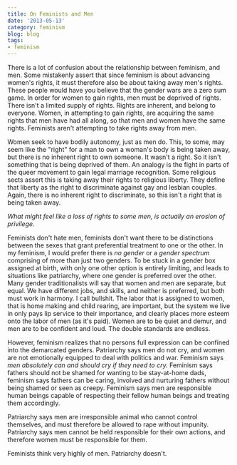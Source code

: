 ```yaml
---
title: On Feminists and Men
date: '2013-05-13'
category: feminism
blog: blog
tags:
- feminism
---
```



There is a lot of confusion about the relationship between feminism, and men. Some mistakenly assert that since feminism is about advancing women's rights, it must therefore also be about taking away men's rights. These people would have you believe that the gender wars are a zero sum game. In order for women to gain rights, men must be deprived of rights. There isn't a limited supply of rights. Rights are inherent, and belong to everyone. Women, in attempting to gain rights, are acquiring the same rights that men have had all along, so that men and women have the same rights. Feminists aren't attempting to take rights away from men.



Women seek to have bodily autonomy, just as men do. This, to some, may seem like the "right" for a man to own a woman's body is being taken away, but there is no inherent right to own someone. It wasn't a right. So it isn't something that is being deprived of them. An analogy is the fight in parts of the queer movement to gain legal marriage recognition. Some religious sects assert this is taking away their rights to religious liberty. They define that liberty as the right to discriminate against gay and lesbian couples. Again, there is no inherent right to discriminate, so this isn't a right that is being taken away.

<em>What might feel like a loss of rights to some men, is actually an erosion of privilege.</em>

Feminists don't hate men, feminists don't want there to be distinctions between the sexes that grant preferential treatment to one or the other. In my feminism, I would prefer there is <em>no gender</em> or a <em>gender spectrum </em> comprising of more than just two genders. To be stuck in a gender box assigned at birth, with only one other option is entirely limiting, and leads to situations like patriarchy, where one gender is preferred over the other. Many gender traditionalists will say that women and men are separate, but equal. We have different jobs, and skills, and neither is preferred, but both must work in harmony. I call bullshit. The labor that is assigned to women, that is home making and child rearing, are important, but the system we live in only pays lip service to their importance, and clearly places more esteem onto the labor of men (as it's paid). Women are to be quiet and demur, and men are to be confident and loud. The double standards are endless.

However, feminism realizes that no persons full expression can be confined into the demarcated genders. Patriarchy says men do not cry, and women are not emotionally equipped to deal with politics and war. Feminism says <em>men absolutely can and should cry if they need to cry. </em>Feminism says fathers should not be shamed for wanting to be stay-at-home dads, feminism says fathers can be caring, involved and nurturing fathers without being shamed or seen as creepy. Feminism says men are responsible human beings capable of respecting their fellow human beings and treating them accordingly.

Patriarchy says men are irresponsible animal who cannot control themselves, and must therefore be allowed to rape without impunity. Patriarchy says men cannot be held responsible for their own actions, and therefore women must be responsible for them.

Feminists think very highly of men. Patriarchy doesn't.
